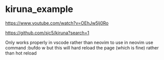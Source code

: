 # kiruna_example

https://www.youtube.com/watch?v=OEhJw5lj0Ro

https://github.com/sjc5/kiruna?search=1

Only works properly in vscode rather than neovim
to use in neovim use command  :bufdo w
but this will hard reload the page (which is fine) rather than hot reload

